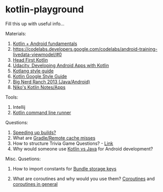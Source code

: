 # kotlin-playground

Fill this up with useful info...


Materials:

  1. [Kotlin + Android fundamentals](https://developer.android.com/courses/kotlin-android-fundamentals/overview)
  2. https://codelabs.developers.google.com/codelabs/android-training-livedata-viewmodel/#0
  3. [Head First Kotlin](https://www.amazon.com/Head-First-Kotlin-Brain-Friendly-Guide-ebook/dp/B07NPZ21QP/ref=sr_1_1?keywords=head+first+kotlin&qid=1569961260&s=gateway&sr=8-1)
  4. [Udacity, Developing Android Apps with Kotlin](https://www.udacity.com/course/developing-android-apps-with-kotlin--ud9012)
  5. [Kotlang style guide](https://kotlinlang.org/docs/reference/coding-conventions.html)
  6. [Kotlin Google Style Guide](https://developer.android.com/kotlin/style-guide)
  7. [Big Nerd Ranch 2013 (Java/Android)](https://doc.lagout.org/programmation/Android/Android%20Programming_%20The%20Big%20Nerd%20Ranch%20Guide%20%5BPhillips%20%26%20Hardy%202013-04-07%5D.pdf)
  8. [Niko's Kotlin Notes/Apps](https://github.com/niko79542/FlyingDragon)

Tools:

  1. Intellij
  2. [Kotlin command line runner](https://kotlinlang.org/docs/tutorials/command-line.html)  
  
  
Questions:

  1. [Speeding up builds?](https://buck.build)
  2. What are [Gradle/Remote cache misses](https://www.youtube.com/watch?v=2frfDMJwvf4&feature=youtu.be&t=384)
  3. How to structure Trivia Game Questions? - [Link](https://github.com/niko79542/FlyingDragon/blob/master/GeoQuiz/app/src/main/java/com/example/geoquiz/MainActivity.kt#L18)
  4. Why would someone use [Kotlin vs Java](https://www.dashdevs.com/blog/kotlin-vs-java-what-software-engineers-choose-for-android-development/) for Android development?
  
  
  
Misc. Qusetions: 

  1. How to import constants for [Bundle storage keys](https://github.com/niko79542/FlyingDragon/blob/master/GeoQuiz/app/src/main/java/com/example/geoquiz/MainActivity.kt#L14)
  
  2. What are coroutines and why would you use them? [Coroutines]( https://kotlinlang.org/docs/reference/coroutines-overview.html#coroutines-for-asynchronous-programming-and-more) and [coroutines in general](https://en.wikipedia.org/wiki/Coroutine)
